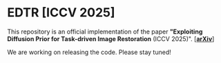 # EDTR [ICCV 2025]
This repository is an official implementation of the paper **"Exploiting Diffusion Prior for Task-driven Image Restoration** (ICCV 2025)". [[**arXiv**](https://www.arxiv.org/abs/2507.22459)]

We are working on releasing the code. Please stay tuned!